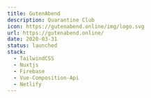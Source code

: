 ```yaml
---
title: GutenAbend
description: Quarantine Club
icon: https://gutenabend.online/img/logo.svg
url: https://gutenabend.online/
date: 2020-03-31
status: launched
stack:
  - TailwindCSS
  - Nuxtjs
  - Firebase
  - Vue-Composition-Api
  - Netlify
---
```


